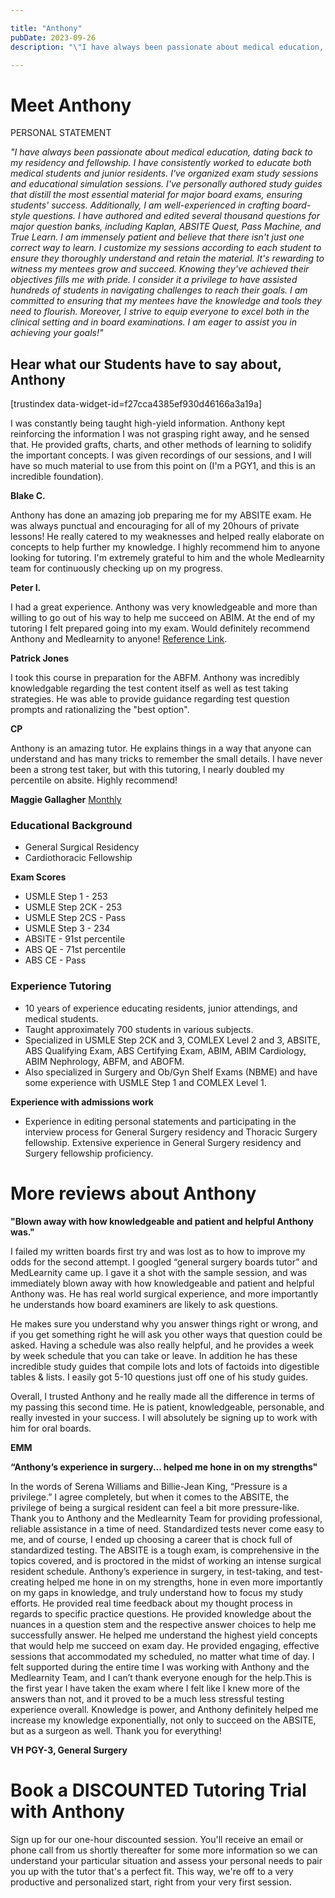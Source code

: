 ```yaml
---

title: "Anthony"
pubDate: 2023-09-26
description: "\"I have always been passionate about medical education, dating back to my residency and fellowship. I have consistently worked to educate both medical stud"

---
```



# Meet Anthony

PERSONAL STATEMENT

_"I have always been passionate about medical education, dating back to my residency and fellowship. I have consistently worked to educate both medical students and junior residents. I've organized exam study sessions and educational simulation sessions. I've personally authored study guides that distill the most essential material for major board exams, ensuring students' success._ _Additionally, I am well-experienced in crafting board-style questions. I have authored and edited several thousand questions for major question banks, including Kaplan, ABSITE Quest, Pass Machine, and True Learn. I am immensely patient and believe that there isn't just one correct way to learn._ _I customize my sessions according to each student to ensure they thoroughly understand and retain the material. It's rewarding to witness my mentees grow and succeed. Knowing they've achieved their objectives fills me with pride. I consider it a privilege to have assisted hundreds of students in navigating challenges to reach their goals._ _I am committed to ensuring that my mentees have the knowledge and tools they need to flourish. Moreover, I strive to equip everyone to excel both in the clinical setting and in board examinations. I am eager to assist you in achieving your goals!"_

## Hear what our Students have to say about, Anthony

\[trustindex data-widget-id=f27cca4385ef930d46166a3a19a\]

I was constantly being taught high-yield information. Anthony kept reinforcing the information I was not grasping right away, and he sensed that. He provided grafts, charts, and other methods of learning to solidify the important concepts. I was given recordings of our sessions, and I will have so much material to use from this point on (I'm a PGY1, and this is an incredible foundation).

**Blake C.**

Anthony has done an amazing job preparing me for my ABSITE exam. He was always punctual and encouraging for all of my 20hours of private lessons! He really catered to my weaknesses and helped really elaborate on concepts to help further my knowledge. I highly recommend him to anyone looking for tutoring. I'm extremely grateful to him and the whole Medlearnity team for continuously checking up on my progress.

**Peter I.**

I had a great experience. Anthony was very knowledgeable and more than willing to go out of his way to help me succeed on ABIM. At the end of my tutoring I felt prepared going into my exam. Would definitely recommend Anthony and Medlearnity to anyone! [Reference Link](https://g.co/kgs/FQdYFy).

**Patrick Jones**

I took this course in preparation for the ABFM. Anthony was incredibly knowledgable regarding the test content itself as well as test taking strategies. He was able to provide guidance regarding test question prompts and rationalizing the "best option".

**CP**

Anthony is an amazing tutor. He explains things in a way that anyone can understand and has many tricks to remember the small details. I have never been a strong test taker, but with this tutoring, I nearly doubled my percentile on absite. Highly recommend!

**Maggie Gallagher** [Monthly](#)

### Educational Background

- General Surgical Residency
- Cardiothoracic Fellowship

**Exam Scores**

- USMLE Step 1 - 253
- USMLE Step 2CK - 253
- USMLE Step 2CS - Pass
- USMLE Step 3 - 234
- ABSITE - 91st percentile
- ABS QE - 71st percentile
- ABS CE - Pass 

### Experience Tutoring

- 10 years of experience educating residents, junior attendings, and medical students.
- Taught approximately 700 students in various subjects.
- Specialized in USMLE Step 2CK and 3, COMLEX Level 2 and 3, ABSITE, ABS Qualifying Exam, ABS Certifying Exam, ABIM, ABIM Cardiology, ABIM Nephrology, ABFM, and ABOFM.
- Also specialized in Surgery and Ob/Gyn Shelf Exams (NBME) and have some experience with USMLE Step 1 and COMLEX Level 1.

**Experience with admissions work**

- Experience in editing personal statements and participating in the interview process for General Surgery residency and Thoracic Surgery fellowship. Extensive experience in General Surgery residency and Surgery fellowship proficiency.

# More reviews about Anthony

**"Blown away with how knowledgeable and patient and helpful Anthony was."**

I failed my written boards first try and was lost as to how to improve my odds for the second attempt. I googled “general surgery boards tutor” and MedLearnity came up. I gave it a shot with the sample session, and was immediately blown away with how knowledgeable and patient and helpful Anthony was. He has real world surgical experience, and more importantly he understands how board examiners are likely to ask questions. 

He makes sure you understand why you answer things right or wrong, and if you get something right he will ask you other ways that question could be asked. Having a schedule was also really helpful, and he provides a week by week schedule that you can take or leave. In addition he has these incredible study guides that compile lots and lots of factoids into digestible tables & lists. I easily got 5-10 questions just off one of his study guides.

Overall, I trusted Anthony and he really made all the difference in terms of my passing this second time. He is patient, knowledgeable, personable, and really invested in your success. I will absolutely be signing up to work with him for oral boards.

**EMM**

**“Anthony’s experience in surgery... helped me hone in on my strengths"**

In the words of Serena Williams and Billie-Jean King, “Pressure is a privilege.” I agree completely, but when it comes to the ABSITE, the privilege of being a surgical resident can feel a bit more pressure-like. Thank you to Anthony and the Medlearnity Team for providing professional, reliable assistance in a time of need. Standardized tests never come easy to me, and of course, I ended up choosing a career that is chock full of standardized testing. The ABSITE is a tough exam, is comprehensive in the topics covered, and is proctored in the midst of working an intense surgical resident schedule. Anthony’s experience in surgery, in test-taking, and test- creating helped me hone in on my strengths, hone in even more importantly on my gaps in knowledge, and truly understand how to focus my study efforts. He provided real time feedback about my thought process in regards to specific practice questions. He provided knowledge about the nuances in a question stem and the respective answer choices to help me successfully answer. He helped me understand the highest yield concepts that would help me succeed on exam day. He provided engaging, effective sessions that accommodated my scheduled, no matter what time of day. I felt supported during the entire time I was working with Anthony and the Medlearnity Team, and I can’t thank everyone enough for the help.This is the first year I have taken the exam where I felt like I knew more of the answers than not, and it proved to be a much less stressful testing experience overall. Knowledge is power, and Anthony definitely helped me increase my knowledge exponentially, not only to succeed on the ABSITE, but as a surgeon as well. Thank you for everything!

**VH PGY-3, General Surgery**

# Book a DISCOUNTED Tutoring Trial with Anthony

Sign up for our one-hour discounted session. You'll receive an email or phone call from us shortly thereafter for some more information so we can understand your particular situation and assess your personal needs to pair you up with the tutor that's a perfect fit. This way, we're off to a very productive and personalized start, right from your very first session.
